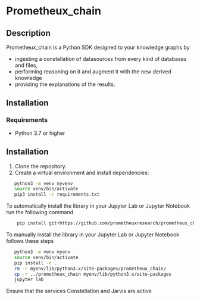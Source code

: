 # Prometheux_chain

## Description
Prometheux_chain is a Python SDK designed to your knowledge graphs by 
- ingesting a constellation of datasources from every kind of databases and files, 
- performing reasoning on it and augment it with the new derived knowledge
- providing the explanations of the results.

## Installation

### Requirements
- Python 3.7 or higher

## Installation

1. Clone the repository.
2. Create a virtual environment and install dependencies:

```bash
   python3 -m venv myvenv
   source venv/bin/activate
   pip3 install -r requirements.txt
```

To automatically install the library in your Jupyter Lab or Jupyter Notebook run the following command
```bash
    pip install git+https://github.com/prometheuxresearch/prometheux_chain.git
```

To manually install the library in your Jupyter Lab or Jupyter Notebook follows these steps
```bash
   python3 -m venv myenv
   source venv/bin/activate
   pip install -e .
   rm -r myenv/lib/python3.x/site-packages/prometheux_chain/
   cp -r ../prometheux_chain myenv/lib/python3.x/site-packages
   jupyter lab
```

Ensure that the services Constellation and Jarvis are active
